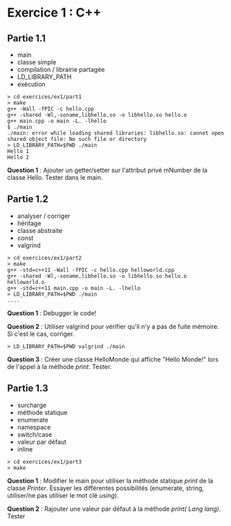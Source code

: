 Exercice 1 : C++
================

Partie 1.1
----------

- main
- classe simple
- compilation / librairie partagée
- LD_LIBRARY_PATH
- exécution

````
> cd exercices/ex1/part1
> make
g++ -Wall -fPIC -c hello.cpp
g++ -shared -Wl,-soname,libhello.so -o libhello.so hello.o
g++ main.cpp -o main -L. -lhello
$ ./main
./main: error while loading shared libraries: libhello.so: cannot open shared object file: No such file or directory
> LD_LIBRARY_PATH=$PWD ./main
Hello 1
Hello 2
````

**Question 1** : Ajouter un getter/setter sur l'attribut privé mNumber de la classe Hello. Tester dans le main.


Partie 1.2
----------

- analyser / corriger
- héritage
- classe abstraite
- const
- valgrind

````
> cd exercices/ex1/part2
> make
g++ -std=c++11 -Wall -fPIC -c hello.cpp helloworld.cpp
g++ -shared -Wl,-soname,libhello.so -o libhello.so hello.o helloworld.o
g++ -std=c++11 main.cpp -o main -L. -lhello
> LD_LIBRARY_PATH=$PWD ./main
....
````

**Question 1** : Debugger le code!

**Question 2** : Utiliser valgrind pour vérifier qu'il n'y a pas de fuite mémoire. Si c'est le cas, corriger.

````
> LD_LIBRARY_PATH=$PWD valgrind ./main
````

**Question 3** : Créer une classe HelloMonde qui affiche "Hello Monde!" lors de l'appel à la méthode *print*. Tester.


Partie 1.3
----------

- surcharge
- méthode statique
- enumerate
- namespace
- switch/case
- valeur par défaut
- inline

````
> cd exercices/ex1/part3
> make
````

**Question 1** : Modifier le main pour utiliser la méthode statique *print* de la classe *Printer*. Essayer les différentes possibilités (enumerate, string, utiliser/ne pas utiliser le mot clé *using*).

**Question 2** : Rajouter une valeur par défaut à la méthode *print( Lang lang)*. Tester
